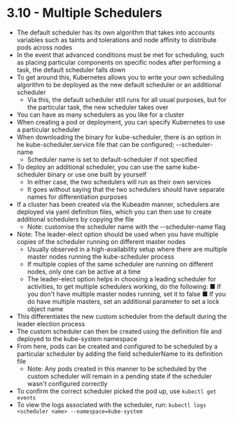 # 3.10 - Multiple Schedulers

- The default scheduler has its own algorithm that takes into accounts variables such
as taints and tolerations and node affinity to distribute pods across nodes
- In the event that advanced conditions must be met for scheduling, such as placing
particular components on specific nodes after performing a task, the default
scheduler falls down
- To get around this, Kubernetes allows you to write your own scheduling algorithm to
be deployed as the new default scheduler or an additional scheduler
  - Via this, the default scheduler still runs for all usual purposes, but for the
particular task, the new scheduler takes over
- You can have as many schedulers as you like for a cluster
- When creating a pod or deployment, you can specify Kubernetes to use a particular
scheduler
- When downloading the binary for kube-scheduler, there is an option in he
kube-scheduler.service file that can be configured; --scheduler-name
  - Scheduler name is set to default-scheduler if not specified
- To deploy an additional scheduler, you can use the same kube-scheduler binary or
use one built by yourself
  - In either case, the two schedulers will run as their own services
  - It goes without saying that the two schedulers should have separate names
for differentiation purposes
- If a cluster has been created via the Kubeadm manner, schedulers are deployed via
yaml definition files, which you can then use to create additional schedulers by
copying the file
  - Note: customise the scheduler name with the --scheduler-name flag
- Note: The leader-elect option should be used when you have multiple copies of the
scheduler running on different master nodes
  - Usually observed in a high-availability setup where there are multiple master
nodes running the kube-scheduler process
  - If multiple copies of the same scheduler are running on different nodes, only
one can be active at a time
  - The leader-elect option helps in choosing a leading scheduler for activities, to
get multiple schedulers working, do the following:
■ If you don't have multiple master nodes running, set it to false
■ If you do have multiple masters, set an additional parameter to set a
lock object name
- This differentiates the new custom scheduler from the default
during the leader election process
- The custom scheduler can then be created using the definition file and deployed to
the kube-system namespace
- From here, pods can be created and configured to be scheduled by a particular
scheduler by adding the field schedulerName to its definition file
  - Note: Any pods created in this manner to be scheduled by the custom
scheduler will remain in a pending state if the scheduler wasn't configured
correctly
- To confirm the correct scheduler picked the pod up, use `kubectl get events`
- To view the logs associated with the scheduler, run: `kubectl logs <scheduler name> --namespace=kube-system`
